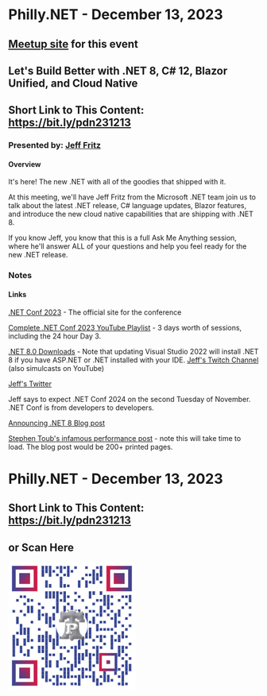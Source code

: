 # Philly.NET - December 13, 2023

## [Meetup site](https://www.meetup.com/philly-net/events/297194865/) for this event

## Let's Build Better with .NET 8, C# 12, Blazor Unified, and Cloud Native

## Short Link to This Content: https://bit.ly/pdn231213

### Presented by: [Jeff Fritz](https://www.youtube.com/csharpfritz)

#### Overview
It's here! The new .NET with all of the goodies that shipped with it. 

At this meeting, we'll have Jeff Fritz from the Microsoft .NET team join us to talk about the latest .NET release, C# language updates, Blazor features, and introduce the new cloud native capabilities that are shipping with .NET 8. 

If you know Jeff, you know that this is a full Ask Me Anything session, where he'll answer ALL of your questions and help you feel ready for the new .NET release.

### Notes

#### Links
[.NET Conf 2023](https://www.dotnetconf.net/) - The official site for the conference

[Complete .NET Conf 2023 YouTube Playlist](https://www.youtube.com/playlist?list=PLdo4fOcmZ0oULyHSPBx-tQzePOYlhvrAU) - 3 days worth of sessions, including the 24 hour Day 3.

[.NET 8.0 Downloads](https://dotnet.microsoft.com/en-us/download/dotnet/8.0) - Note that updating Visual Studio 2022 will install .NET 8 if you have ASP.NET or .NET installed with your IDE.
[Jeff's Twitch Channel](https://twitch.tv/csharpfritz) (also simulcasts on YouTube)

[Jeff's Twitter](https://twitter.com/csharpfritz)

Jeff says to expect .NET Conf 2024 on the second Tuesday of November.  .NET Conf is from developers to developers.

[Announcing .NET 8 Blog post](https://devblogs.microsoft.com/dotnet/announcing-dotnet-8/)

[Stephen Toub's infamous performance post](https://devblogs.microsoft.com/dotnet/performance-improvements-in-net-8/) - note this will take time to load.  The blog post would be 200+ printed pages.



# Philly.NET - December 13, 2023

## Short Link to This Content: https://bit.ly/pdn231213

## or Scan Here
<img src="images/pdn231213.png" alt="QR Code for direct link to this page" width="256"/>

